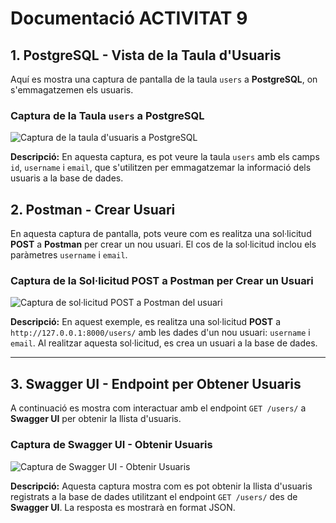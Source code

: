 # Documentació ACTIVITAT 9

## 1. **PostgreSQL - Vista de la Taula d'Usuaris**

Aquí es mostra una captura de pantalla de la taula `users` a **PostgreSQL**, on s'emmagatzemen els usuaris.

### Captura de la Taula `users` a PostgreSQL
![Captura de la taula d'usuaris a PostgreSQL](imatges/postgres.png)

**Descripció:**
En aquesta captura, es pot veure la taula `users` amb els camps `id`, `username` i `email`, que s'utilitzen per emmagatzemar la informació dels usuaris a la base de dades.



## 2. **Postman - Crear Usuari**

En aquesta captura de pantalla, pots veure com es realitza una sol·licitud **POST** a **Postman** per crear un nou usuari. El cos de la sol·licitud inclou els paràmetres `username` i `email`.

### Captura de la Sol·licitud POST a Postman per Crear un Usuari
![Captura de sol·licitud POST a Postman del usuari](imatges/postman.png)

**Descripció:**
En aquest exemple, es realitza una sol·licitud **POST** a `http://127.0.0.1:8000/users/` amb les dades d'un nou usuari: `username` i `email`. Al realitzar aquesta sol·licitud, es crea un usuari a la base de dades.

---

## 3. **Swagger UI - Endpoint per Obtener Usuaris**

A continuació es mostra com interactuar amb el endpoint `GET /users/` a **Swagger UI** per obtenir la llista d'usuaris.

### Captura de Swagger UI - Obtenir Usuaris
![Captura de Swagger UI - Obtenir Usuaris](imatges/swagger.png)

**Descripció:**
Aquesta captura mostra com es pot obtenir la llista d'usuaris registrats a la base de dades utilitzant el endpoint `GET /users/` des de **Swagger UI**. La resposta es mostrarà en format JSON.

